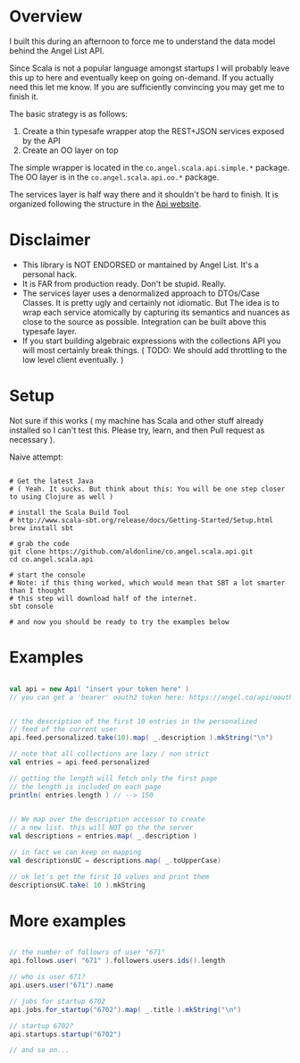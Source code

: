 # Overview

I built this during an afternoon to force me to understand the data
model behind the Angel List API.

Since Scala is not a popular language amongst startups I will probably
leave this up to here and eventually keep on going on-demand.
If you actually need this let me know. If you are sufficiently convincing
you may get me to finish it.

The basic strategy is as follows:

1. Create a thin typesafe wrapper atop the REST+JSON services exposed by the API
2. Create an OO layer on top

The simple wrapper is located in the `co.angel.scala.api.simple.*` package.
The OO layer is in the `co.angel.scala.api.oo.*` package.

The services layer is half way there and it shouldn't be hard to finish.
It is organized following the structure in the [Api website](https://angel.co/api).

# Disclaimer

* This library is NOT ENDORSED or mantained by Angel List. It's a personal hack.
* It is FAR from production ready. Don't be stupid. Really.
* The services layer uses a denormalized approach to DTOs/Case Classes. It is pretty ugly
  and certainly not idiomatic. But The idea is to wrap each service
  atomically by capturing its semantics and nuances as close to the source as possible.
  Integration can be built above this typesafe layer.
* If you start building algebraic expressions with the collections API you will most certainly
  break things. ( TODO: We should add throttling to the low level client eventually. )

# Setup

Not sure if this works ( my machine has Scala and other stuff already installed so I can't test this.
  Please try, learn, and then Pull request as necessary ).

Naive attempt:

```shell

# Get the latest Java
# ( Yeah. It sucks. But think about this: You will be one step closer to using Clojure as well )

# install the Scala Build Tool 
# http://www.scala-sbt.org/release/docs/Getting-Started/Setup.html
brew install sbt

# grab the code
git clone https://github.com/aldonline/co.angel.scala.api.git
cd co.angel.scala.api

# start the console
# Note: if this thing worked, which would mean that SBT a lot smarter than I thought
# this step will download half of the internet.
sbt console

# and now you should be ready to try the examples below

```

# Examples

```scala

val api = new Api( "insert your token here" )
// you can get a 'bearer' oauth2 token here: https://angel.co/api/oauth/clients


// the description of the first 10 entries in the personalized
// feed of the current user
api.feed.personalized.take(10).map( _.description ).mkString("\n")

// note that all collections are lazy / non strict
val entries = api.feed.personalized

// getting the length will fetch only the first page
// the length is included on each page
println( entries.length ) // --> 150

  
// We map over the description accessor to create
// a new list. this will NOT go the the server
val descriptions = entries.map( _.description )

// in fact we can keep on mapping
val descriptionsUC = descriptions.map( _.toUpperCase)

// ok let's get the first 10 values and print them
descriptionsUC.take( 10 ).mkString

```

# More examples

```scala

// the number of followrs of user "671"
api.follows.user( "671" ).followers.users.ids().length

// who is user 671?
api.users.user("671").name

// jobs for startup 6702
api.jobs.for_startup("6702").map( _.title ).mkString("\n")

// startup 6702?
api.startups.startup("6702")

// and so on...

```
